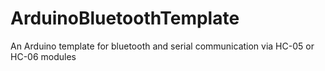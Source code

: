 # ArduinoBluetoothTemplate
An Arduino template for bluetooth and serial communication via HC-05 or HC-06 modules

